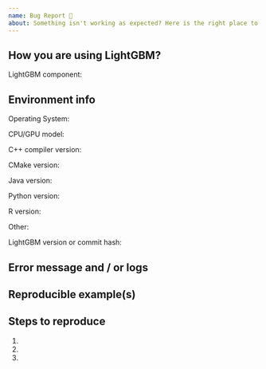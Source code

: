 ```yaml
---
name: Bug Report 🐞
about: Something isn't working as expected? Here is the right place to report.
---
```


<!--
Please search your question on previous issues, Stack Overflow (https://stackoverflow.com/questions/tagged/lightgbm) or other search engines before you open a new one.
-->

## How you are using LightGBM?

<!-- 
Choose one of the following components

* R package
* Python package
* C++ library
* Command Line Interface (CLI)
* Java via SWIG
* Other (please specify)
-->
LightGBM component: 

## Environment info

<!-- Fill out each of the below. If something is not applicable, put 'N/A' or leave it blank -->

Operating System:

CPU/GPU model:

C++ compiler version:

CMake version:

Java version:

Python version:

R version:

Other:

<!-- Please check the latest master branch first -->
LightGBM version or commit hash:

## Error message and / or logs

<!-- Paste error log below -->


## Reproducible example(s)

<!--
Paste examples code below.

If possible, try to provide a minimum working example that does not
require access to proprietary data: https://stackoverflow.com/help/minimal-reproducible-example.
-->

## Steps to reproduce

1.
2.
3.
